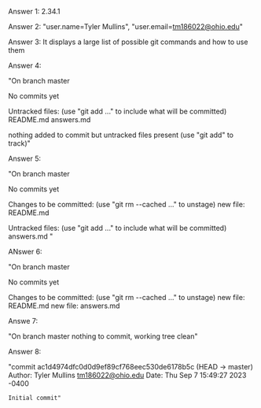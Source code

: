 Answer 1: 2.34.1

Answer 2: "user.name=Tyler Mullins", "user.email=tm186022@ohio.edu"

Answer 3: It displays a large list of possible git commands and how to use them

Answer 4: 

"On branch master

No commits yet

Untracked files:
    (use "git add <file>..." to include what will be committed)
        README.md
        answers.md

nothing added to commit but untracked files present (use "git add" to track)"


Answer 5:

"On branch master

No commits yet

Changes to be committed:
    (use "git rm --cached <file>..." to unstage)
        new file:   README.md

Untracked files:
    (use "git add <file>..." to include what will be committed)
        answers.md
"


ANswer 6:

"On branch master

No commits yet

Changes to be committed:
    (use "git rm --cached <file>..." to unstage)
        new file:   README.md
        new file:   answers.md


Answe 7:

"On branch master
nothing to commit, working tree clean"

Answer 8:

"commit ac1d4974dfc0d0d9ef89cf768eec530de6178b5c (HEAD -> master)
Author: Tyler Mullins <tm186022@ohio.edu>
Date:   Thu Sep 7 15:49:27 2023 -0400

    Initial commit"